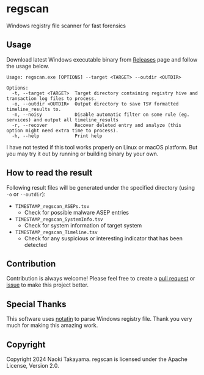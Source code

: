 # regscan

Windows registry file scanner for fast forensics

## Usage

Download latest Windows executable binary from [Releases](https://github.com/UltraForensic/regscan/releases) page and follow the usage below.

```
Usage: regscan.exe [OPTIONS] --target <TARGET> --outdir <OUTDIR>

Options:
  -t, --target <TARGET>  Target directory containing registry hive and transaction log files to process.
  -o, --outdir <OUTDIR>  Output directory to save TSV formatted timeline_results to.
  -n, --noisy            Disable automatic filter on some rule (eg. services) and output all timeline_results
  -r, --recover          Recover deleted entry and analyze (this option might need extra time to process).
  -h, --help             Print help
```

I have not tested if this tool works properly on Linux or macOS platform.
But you may try it out by running or building binary by your own.

## How to read the result

Following result files will be generated under the specified directory (using `-o` or `--outdir`):

- `TIMESTAMP_regscan_ASEPs.tsv`
    - Check for possible malware ASEP entries
- `TIMESTAMP_regscan_SystemInfo.tsv`
    - Check for system information of target system
- `TIMESTAMP_regscan_Timeline.tsv`
    - Check for any suspicious or interesting indicator that has been detected

## Contribution

Contribution is always welcome!
Please feel free to create a [pull request](https://github.com/UltraForensic/regscan/pulls) or [issue](https://github.com/UltraForensic/regscan/issues) to make this project better.

## Special Thanks

This software uses [notatin](https://github.com/strozfriedberg/notatin) to parse Windows registry file.
Thank you very much for making this amazing work.

## Copyright

Copyright 2024 Naoki Takayama. regscan is licensed under the Apache License, Version 2.0.

